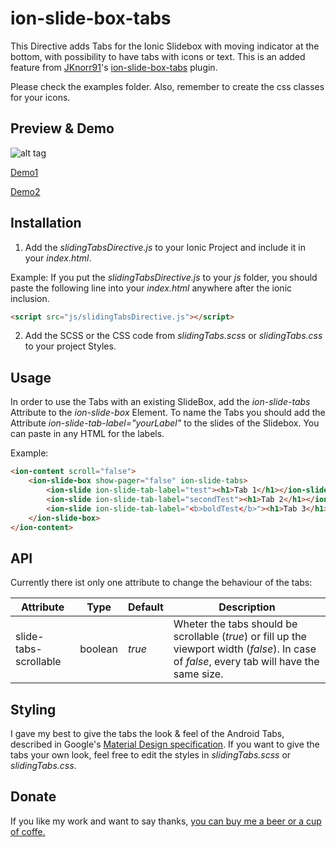 # ion-slide-box-tabs
This Directive adds Tabs for the Ionic Slidebox with moving indicator at the bottom, with possibility to have tabs with icons or text.
This is an added feature from [JKnorr91](https://github.com/JKnorr91/)'s [ion-slide-box-tabs](https://github.com/JKnorr91/ion-slide-box-tabs) plugin.

Please check the examples folder.
Also, remember to create the css classes for your icons.

## Preview & Demo

![alt tag](/example/img/slideTabs.gif)

[Demo1](http://knorr.ruhr/ionicSlideBoxTabs/example/example1.html)

[Demo2](http://knorr.ruhr/ionicSlideBoxTabs/example/example2.html)

## Installation

1. Add the *slidingTabsDirective.js* to your Ionic Project and include it in your *index.html*.

  Example:
  If you put the *slidingTabsDirective.js* to your *js* folder, you should paste the following line into your *index.html* anywhere after the ionic inclusion.

  ```html
  <script src="js/slidingTabsDirective.js"></script>
  ```

2. Add the SCSS or the CSS code from *slidingTabs.scss* or *slidingTabs.css* to your project Styles.

## Usage

In order to use the Tabs with an existing SlideBox, add the *ion-slide-tabs* Attribute to the *ion-slide-box* Element.
To name the Tabs you should add the Attribute *ion-slide-tab-label="yourLabel"* to the slides of the Slidebox. You can paste in any HTML for the labels.

Example:
```html
<ion-content scroll="false">
    <ion-slide-box show-pager="false" ion-slide-tabs>
        <ion-slide ion-slide-tab-label="test"><h1>Tab 1</h1></ion-slide>
        <ion-slide ion-slide-tab-label="secondTest"><h1>Tab 2</h1></ion-slide>
        <ion-slide ion-slide-tab-label="<b>boldTest</b>"><h1>Tab 3</h1></ion-slide>
    </ion-slide-box>
</ion-content>
```

## API
Currently there ist only one attribute to change the behaviour of the tabs:


|Attribute|Type|Default|Description
|-----------|------|-------------|---------|
| slide-tabs-scrollable | boolean | *true* | Wheter the tabs should be scrollable (*true*) or fill up the viewport width (*false*). In case of *false*, every tab will have the same size.


## Styling
I gave my best to give the tabs the look & feel of the Android Tabs, described in Google's [Material Design specification](http://www.google.com/design/spec/components/tabs.html).
If you want to give the tabs your own look, feel free to edit the styles in *slidingTabs.scss* or *slidingTabs.css*.

## Donate

If you like my work and want to say thanks, [you can buy me a beer or a cup of coffe.](https://www.paypal.com/cgi-bin/webscr?cmd=_s-xclick&hosted_button_id=62CTVYDHF5LM8)
